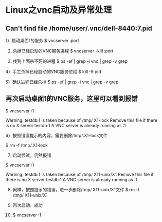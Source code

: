 # Linux之vnc启动及异常处理

## Can't find file /home/user/.vnc/dell-8440:7.pid
1）启动桌面1的服务
$ vncserver :port

2) 杀掉已经启动的VNC服务进程
$ vncserver -kill :port

3) 找到上面杀不死的进程
$ ps -ef | grep -i vnc | grep -v grep

4）手工杀掉已经启动的VNC服务进程
$ kill -9 pid

5）确认进程已经杀掉
$ ps -ef | grep -i vnc | grep -v grep

## 再次启动桌面1的VNC服务，这里可以看到报错

$ vncserver :1

Warning: testdb:1 is taken because of /tmp/.X1-lock
Remove this file if there is no X server testdb:1
A VNC server is already running as :1

6）按照错误提示的内容，需要删除/tmp/.X1-lock文件

$ rm -f /tmp/.X1-lock

7) 启动尝试，仍然报错

$ vncserver :1

Warning: testdb:1 is taken because of /tmp/.X11-unix/X1
Remove this file if there is no X server testdb:1
A VNC server is already running as :1

8) 同样，按照提示的错误，进一步删除/tmp/.X11-unix/X1文件
$ rm -f /tmp/.X11-unix/X1

9) 再次启动，成功
10) $ vncserver :1







